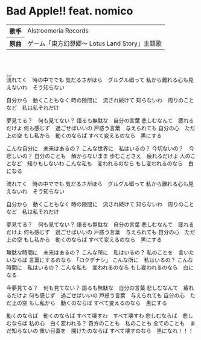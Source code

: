 <h1>Bad Apple!! feat. nomico</h1>

<table>
<tbody>
<tr>
<th>歌手</th>
<td>Alstroemeria Records</td>
</tr>

<tr>
<th>原曲</th>
<td>ゲーム「東方幻想郷～ Lotus Land Story」主題歌</td>
</tr>
</tbody>
</table>
<br>
<br>
<div>


<ruby>流<rp>(</rp><rt>なが</rt><rp>)</rp></ruby>れてく　<ruby>時<rp>(</rp><rt></rt><rp>)</rp></ruby>の<ruby>中<rp>(</rp><rt></rt><rp>)</rp></ruby>ででも
<ruby>気<rp>(</rp><rt></rt><rp>)</rp></ruby>だるさがほら　グルグル<ruby>廻<rp>(</rp><rt></rt><rp>)</rp></ruby>って
<ruby>私<rp>(</rp><rt></rt><rp>)</rp></ruby>から<ruby>離<rp>(</rp><rt></rt><rp>)</rp></ruby>れる心も<ruby>見<rp>(</rp><rt></rt><rp>)</rp></ruby>えないわ　そう<ruby>知<rp>(</rp><rt></rt><rp>)</rp></ruby>らない

<ruby>自<rp>(</rp><rt></rt><rp>)</rp></ruby>分から　<ruby>動<rp>(</rp><rt></rt><rp>)</rp></ruby>くこともなく
<ruby>時<rp>(</rp><rt></rt><rp>)</rp></ruby>の<ruby>隙間<rp>(</rp><rt></rt><rp>)</rp></ruby>に　<ruby>流<rp>(</rp><rt></rt><rp>)</rp></ruby>され<ruby>続<rp>(</rp><rt></rt><rp>)</rp></ruby>けて
<ruby>知<rp>(</rp><rt></rt><rp>)</rp></ruby>らないわ　<ruby>周<rp>(</rp><rt></rt><rp>)</rp></ruby>りのことなど　<ruby>私<rp>(</rp><rt></rt><rp>)</rp></ruby>は<ruby>私<rp>(</rp><rt></rt><rp>)</rp></ruby>それだけ

<ruby>夢見<rp>(</rp><rt></rt><rp>)</rp></ruby>てる？　<ruby>何<rp>(</rp><rt></rt><rp>)</rp></ruby>も<ruby>見<rp>(</rp><rt></rt><rp>)</rp></ruby>てない？
<ruby>語<rp>(</rp><rt></rt><rp>)</rp></ruby>るも<ruby>無駄<rp>(</rp><rt></rt><rp>)</rp></ruby>な　<ruby>自分<rp>(</rp><rt></rt><rp>)</rp></ruby>の<ruby>言葉<rp>(</rp><rt></rt><rp>)</rp></ruby>
<ruby>悲<rp>(</rp><rt></rt><rp>)</rp></ruby>しむなんて　<ruby>疲<rp>(</rp><rt></rt><rp>)</rp></ruby>れるだけよ
<ruby>何<rp>(</rp><rt></rt><rp>)</rp></ruby>も<ruby>感<rp>(</rp><rt></rt><rp>)</rp></ruby>じず　<ruby>過<rp>(</rp><rt></rt><rp>)</rp></ruby>ごせばいいの
<ruby>戸惑<rp>(</rp><rt></rt><rp>)</rp></ruby>う<ruby>言葉<rp>(</rp><rt></rt><rp>)</rp></ruby>　<ruby>与<rp>(</rp><rt></rt><rp>)</rp></ruby>えられても
<ruby>自分<rp>(</rp><rt></rt><rp>)</rp></ruby>の<ruby>心<rp>(</rp><rt></rt><rp>)</rp></ruby>　ただ<ruby>上<rp>(</rp><rt></rt><rp>)</rp></ruby>の<ruby>空<rp>(</rp><rt></rt><rp>)</rp></ruby>
もし<ruby>私<rp>(</rp><rt></rt><rp>)</rp></ruby>から　<ruby>動<rp>(</rp><rt></rt><rp>)</rp></ruby>くのならば
すべて<ruby>変<rp>(</rp><rt></rt><rp>)</rp></ruby>えるのなら　<ruby>黒<rp>(</rp><rt></rt><rp>)</rp></ruby>にする

こんな<ruby>自分<rp>(</rp><rt></rt><rp>)</rp></ruby>に　<ruby>未来<rp>(</rp><rt></rt><rp>)</rp></ruby>はあるの？
こんな<ruby>世界<rp>(</rp><rt></rt><rp>)</rp></ruby>に　<ruby>私<rp>(</rp><rt></rt><rp>)</rp></ruby>はいるの？
<ruby>今<rp>(</rp><rt></rt><rp>)</rp></ruby><ruby>切<rp>(</rp><rt></rt><rp>)</rp></ruby>ないの？　<ruby>今<rp>(</rp><rt></rt><rp>)</rp></ruby><ruby>悲<rp>(</rp><rt></rt><rp>)</rp></ruby>しいの？
<ruby>自分<rp>(</rp><rt></rt><rp>)</rp></ruby>のことも　<ruby>解<rp>(</rp><rt></rt><rp>)</rp></ruby>からないまま
<ruby>歩<rp>(</rp><rt></rt><rp>)</rp></ruby>むことさえ　<ruby>疲<rp>(</rp><rt></rt><rp>)</rp></ruby>れるだけよ
<ruby>人<rp>(</rp><rt></rt><rp>)</rp></ruby>のことなど　<ruby>知<rp>(</rp><rt></rt><rp>)</rp></ruby>りもしないわ
こんな<ruby>私<rp>(</rp><rt></rt><rp>)</rp></ruby>も　<ruby>変<rp>(</rp><rt></rt><rp>)</rp></ruby>われるのなら
もし<ruby>変<rp>(</rp><rt></rt><rp>)</rp></ruby>われるのなら　<ruby>白<rp>(</rp><rt></rt><rp>)</rp></ruby>になる


<ruby>流<rp>(</rp><rt></rt><rp>)</rp></ruby>れてく　<ruby>時<rp>(</rp><rt></rt><rp>)</rp></ruby>の<ruby>中<rp>(</rp><rt></rt><rp>)</rp></ruby>ででも
<ruby>気<rp>(</rp><rt></rt><rp>)</rp></ruby>だるさがほら　グルグル<ruby>廻<rp>(</rp><rt></rt><rp>)</rp></ruby>って
<ruby>私<rp>(</rp><rt></rt><rp>)</rp></ruby>から<ruby>離<rp>(</rp><rt></rt><rp>)</rp></ruby>れる心も<ruby>見<rp>(</rp><rt></rt><rp>)</rp></ruby>えないわ　そう<ruby>知<rp>(</rp><rt></rt><rp>)</rp></ruby>らない

<ruby>自分<rp>(</rp><rt></rt><rp>)</rp></ruby>から　<ruby>動<rp>(</rp><rt></rt><rp>)</rp></ruby>くこともなく
<ruby>時<rp>(</rp><rt></rt><rp>)</rp></ruby>の<ruby>隙間<rp>(</rp><rt></rt><rp>)</rp></ruby>に　<ruby>流<rp>(</rp><rt></rt><rp>)</rp></ruby>され<ruby>続<rp>(</rp><rt></rt><rp>)</rp></ruby>けて
<ruby>知<rp>(</rp><rt></rt><rp>)</rp></ruby>らないわ　<ruby>周<rp>(</rp><rt></rt><rp>)</rp></ruby>りのことなど　<ruby>私<rp>(</rp><rt></rt><rp>)</rp></ruby>は<ruby>私<rp>(</rp><rt></rt><rp>)</rp></ruby>それだけ

<ruby>夢見<rp>(</rp><rt></rt><rp>)</rp></ruby>てる？　<ruby>何<rp>(</rp><rt></rt><rp>)</rp></ruby>も見<rp>(</rp><rt></rt><rp>)</rp></ruby>てない？
<ruby>語<rp>(</rp><rt></rt><rp>)</rp></ruby>るも<ruby>無駄<rp>(</rp><rt></rt><rp>)</rp></ruby>な　<ruby>自分<rp>(</rp><rt></rt><rp>)</rp></ruby>の<ruby>言葉<rp>(</rp><rt></rt><rp>)</rp></ruby>
<ruby>悲<rp>(</rp><rt></rt><rp>)</rp></ruby>しむなんて　<ruby>疲<rp>(</rp><rt></rt><rp>)</rp></ruby>れるだけよ
<ruby>何<rp>(</rp><rt></rt><rp>)</rp></ruby>も<ruby>感<rp>(</rp><rt></rt><rp>)</rp></ruby>じず　<ruby>過<rp>(</rp><rt></rt><rp>)</rp></ruby>ごせばいいの
<ruby>戸惑<rp>(</rp><rt></rt><rp>)</rp></ruby>う<ruby>言葉<rp>(</rp><rt></rt><rp>)</rp></ruby>　<ruby>与<rp>(</rp><rt></rt><rp>)</rp></ruby>えられても
<ruby>自分<rp>(</rp><rt></rt><rp>)</rp></ruby>の<ruby>心<rp>(</rp><rt></rt><rp>)</rp></ruby>　ただ<ruby>上<rp>(</rp><rt></rt><rp>)</rp></ruby>の<ruby>空<rp>(</rp><rt></rt><rp>)</rp></ruby>
もし私<rp>(</rp><rt></rt><rp>)</rp></ruby>から　<ruby>動<rp>(</rp><rt></rt><rp>)</rp></ruby>くのならば
すべて<ruby>変<rp>(</rp><rt></rt><rp>)</rp></ruby>えるのなら　<ruby>黒<rp>(</rp><rt></rt><rp>)</rp></ruby>にする

<ruby>無駄<rp>(</rp><rt></rt><rp>)</rp></ruby>な<ruby>時間<rp>(</rp><rt></rt><rp>)</rp></ruby>に　<ruby>未来<rp>(</rp><rt></rt><rp>)</rp></ruby>はあるの？
こんな<ruby>所<rp>(</rp><rt></rt><rp>)</rp></ruby>に　<ruby>私<rp>(</rp><rt></rt><rp>)</rp></ruby>はいるの？
<ruby>私<rp>(</rp><rt></rt><rp>)</rp></ruby>のことを　<ruby>言<rp>(</rp><rt></rt><rp>)</rp></ruby>いたいならば
<ruby>言葉<rp>(</rp><rt></rt><rp>)</rp></ruby>にするのなら　「ロクデナシ」
こんな<ruby>所<rp>(</rp><rt></rt><rp>)</rp></ruby>に　<ruby>私<rp>(</rp><rt></rt><rp>)</rp></ruby>はいるの？
こんな<ruby>時間<rp>(</rp><rt></rt><rp>)</rp></ruby>に　<ruby>私<rp>(</rp><rt></rt><rp>)</rp></ruby>はいるの？
こんな<ruby>私<rp>(</rp><rt></rt><rp>)</rp></ruby>も　<ruby>変<rp>(</rp><rt></rt><rp>)</rp></ruby>われるのなら
もし<ruby>変<rp>(</rp><rt></rt><rp>)</rp></ruby>われるのなら　<ruby>白<rp>(</rp><rt></rt><rp>)</rp></ruby>になる


<ruby>今<rp>(</rp><rt></rt><rp>)</rp></ruby><ruby>夢見<rp>(</rp><rt></rt><rp>)</rp></ruby>てる？　<ruby>何<rp>(</rp><rt></rt><rp>)</rp></ruby>も<ruby>見<rp>(</rp><rt></rt><rp>)</rp></ruby>てない？
<ruby>語<rp>(</rp><rt></rt><rp>)</rp></ruby>るも<ruby>無駄<rp>(</rp><rt></rt><rp>)</rp></ruby>な　<ruby>自分<rp>(</rp><rt></rt><rp>)</rp></ruby>の<ruby>言葉<rp>(</rp><rt></rt><rp>)</rp></ruby>
<ruby>悲<rp>(</rp><rt></rt><rp>)</rp></ruby>しむなんて　<ruby>疲<rp>(</rp><rt></rt><rp>)</rp></ruby>れるだけよ
<ruby>何<rp>(</rp><rt></rt><rp>)</rp></ruby>も<ruby>感<rp>(</rp><rt></rt><rp>)</rp></ruby>じず　<ruby>過<rp>(</rp><rt></rt><rp>)</rp></ruby>ごせばいいの
<ruby>戸惑<rp>(</rp><rt></rt><rp>)</rp></ruby>う<ruby>言葉<rp>(</rp><rt></rt><rp>)</rp></ruby>　<ruby>与<rp>(</rp><rt></rt><rp>)</rp></ruby>えられても
<ruby>自分<rp>(</rp><rt></rt><rp>)</rp></ruby>の<ruby>心<rp>(</rp><rt></rt><rp>)</rp></ruby>　ただ<ruby>上<rp>(</rp><rt></rt><rp>)</rp></ruby>の<ruby>空<rp>(</rp><rt></rt><rp>)</rp></ruby>
もし<ruby>私<rp>(</rp><rt></rt><rp>)</rp></ruby>から　<ruby>動<rp>(</rp><rt></rt><rp>)</rp></ruby>くのならば
すべて<ruby>変<rp>(</rp><rt></rt><rp>)</rp></ruby>えるのなら　<ruby>黒<rp>(</rp><rt></rt><rp>)</rp></ruby>にする

<ruby>動<rp>(</rp><rt></rt><rp>)</rp></ruby>くのならば　<ruby>動<rp>(</rp><rt></rt><rp>)</rp></ruby>くのならば
すべて<ruby>壊<rp>(</rp><rt></rt><rp>)</rp></ruby>すわ　すべて<ruby>壊<rp>(</rp><rt></rt><rp>)</rp></ruby>すわ
<ruby>悲<rp>(</rp><rt></rt><rp>)</rp></ruby>しむならば　<ruby>悲<rp>(</rp><rt></rt><rp>)</rp></ruby>しむならば
<ruby>私<rp>(</rp><rt></rt><rp>)</rp></ruby>の<ruby>心<rp>(</rp><rt></rt><rp>)</rp></ruby>　<ruby>白<rp>(</rp><rt></rt><rp>)</rp></ruby>く<ruby>変<rp>(</rp><rt></rt><rp>)</rp></ruby>われる？
<ruby>貴方<rp>(</rp><rt></rt><rp>)</rp></ruby>のことも　<ruby>私<rp>(</rp><rt></rt><rp>)</rp></ruby>のことも
<ruby>全<rp>(</rp><rt></rt><rp>)</rp></ruby>てのことも　まだ<ruby>知<rp>(</rp><rt></rt><rp>)</rp></ruby>らないの
<ruby>重<rp>(</rp><rt></rt><rp>)</rp></ruby>い<ruby>目蓋<rp>(</rp><rt></rt><rp>)</rp></ruby>を　<ruby>開<rp>(</rp><rt></rt><rp>)</rp></ruby>けたのならば
すべて<ruby>壊<rp>(</rp><rt></rt><rp>)</rp></ruby>すのなら　<ruby>黒<rp>(</rp><rt></rt><rp>)</rp></ruby>になれ！！！
</div>
